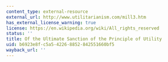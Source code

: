 ```yaml
---
content_type: external-resource
external_url: http://www.utilitarianism.com/mill3.htm
has_external_license_warning: true
license: https://en.wikipedia.org/wiki/All_rights_reserved
status: ''
title: Of the Ultimate Sanction of the Principle of Utility
uid: b6923e8f-c5a5-4226-8852-842551660bf5
wayback_url: ''
---
```

